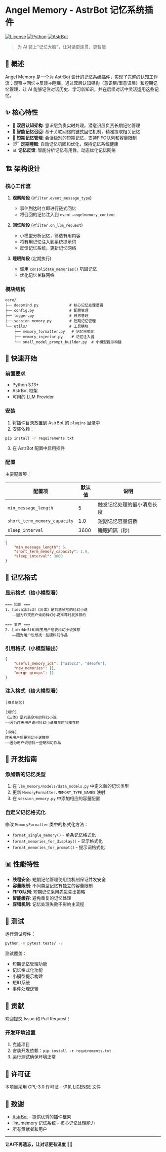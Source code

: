 # Angel Memory - AstrBot 记忆系统插件

[![License](https://img.shields.io/badge/license-GPL--3.0-blue.svg)](LICENSE)
[![Python](https://img.shields.io/badge/python-3.13%2B-blue)](https://www.python.org/)
[![AstrBot](https://img.shields.io/badge/AstrBot-Plugin-green)](https://github.com/kawayiYokami/astrbot)

> 为 AI 装上"记忆大脑"，让对话更连贯、更智能

## 📖 概述

Angel Memory 是一个为 AstrBot 设计的记忆系统插件，实现了完整的认知工作流：观察→回忆→反馈→睡眠。通过双层认知架构（意识层/潜意识层）和短期记忆管理，让 AI 能够记住对话历史、学习新知识，并在后续对话中灵活运用这些记忆。

## ✨ 核心特性

- 🧠 **双层认知架构**: 意识层负责实时处理，潜意识层负责长期记忆管理
- 💭 **智能记忆召回**: 基于关联网络的链式回忆机制，精准提取相关记忆
- 🔄 **短期记忆管理**: 会话级别的短期记忆，支持FIFO队列和容量限制
- 😴 **定期睡眠**: 自动记忆巩固和优化，保持记忆系统健康
- 📊 **记忆反馈**: 智能分析记忆有用性，动态优化记忆网络

## 🏗️ 架构设计

### 核心工作流

1. **观察阶段** (`@filter.event_message_type`)
   - 事件到达时立即进行链式回忆
   - 将召回的记忆注入到 `event.angelmemory_context`

2. **回忆阶段** (`@filter.on_llm_request`)
   - 小模型分析记忆，筛选有用内容
   - 将有用记忆注入到系统提示词
   - 反馈记忆系统，更新记忆网络

3. **睡眠阶段** (定期执行)
   - 调用 `consolidate_memories()` 巩固记忆
   - 优化记忆关联网络

### 模块结构

```
core/
├── deepmind.py              # 核心记忆处理逻辑
├── config.py                # 配置管理
├── logger.py                # 日志管理
├── session_memory.py        # 短期记忆管理
└── utils/                   # 工具模块
    ├── memory_formatter.py   # 记忆格式化
    ├── memory_injector.py    # 记忆注入器
    └── small_model_prompt_builder.py  # 小模型提示构建
```

## 🚀 快速开始

### 前置要求

- Python 3.13+
- AstrBot 框架
- 可用的 LLM Provider

### 安装

1. 将插件目录放置到 AstrBot 的 `plugins` 目录中
2. 安装依赖：

```bash
pip install -r requirements.txt
```

3. 在 AstrBot 配置中启用插件

### 配置

主要配置项：

| 配置项 | 默认值 | 说明 |
|--------|--------|------|
| `min_message_length` | 5 | 触发记忆处理的最小消息长度 |
| `short_term_memory_capacity` | 1.0 | 短期记忆容量倍数 |
| `sleep_interval` | 3600 | 睡眠间隔（秒） |

```json
{
    "min_message_length": 5,
    "short_term_memory_capacity": 1.0,
    "sleep_interval": 3600
}
```

## 📝 记忆格式

### 显示格式（给小模型看）
```
=== 知识 ===
1. [id:a1b2c3]《三体》是刘慈欣写的科幻小说
   ——因为昨天用户询问科幻小说推荐时我推荐的

=== 事件 ===
2. [id:d4e5f6]昨天用户想要科幻小说推荐
   ——因为用户说想找一些硬科幻作品
```

### 引用格式（小模型输出）
```json
{
    "useful_memory_ids": ["a1b2c3", "d4e5f6"],
    "new_memories": [],
    "merge_groups": []
}
```

### 注入格式（给大模型看）
```
[相关记忆]

[知识]
《三体》是刘慈欣写的科幻小说
——因为昨天用户询问科幻小说推荐时我推荐的

[事件]
昨天用户想要科幻小说推荐
——因为用户说想找一些硬科幻作品
```

## 🔧 开发指南

### 添加新的记忆类型

1. 在 `llm_memory/models/data_models.py` 中定义新的记忆类型
2. 更新 `MemoryFormatter.MEMORY_TYPE_NAMES` 映射
3. 在 `session_memory.py` 中添加相应的容量配置

### 自定义记忆格式化

修改 `MemoryFormatter` 类中的格式化方法：

- `format_single_memory()` - 单条记忆格式化
- `format_memories_for_display()` - 显示格式化
- `format_memories_for_prompt()` - 提示词格式化

## 📊 性能特性

- **线程安全**: 短期记忆管理使用锁机制保证并发安全
- **容量限制**: 不同类型记忆有独立的容量限制
- **FIFO队列**: 短期记忆采用先进先出策略
- **智能缓存**: 避免重复的记忆处理
- **容错机制**: 记忆处理失败不影响主流程

## 🧪 测试

运行测试套件：

```bash
python -m pytest tests/ -v
```

测试覆盖：
- 短期记忆管理功能
- 记忆格式化功能
- 小模型提示构建
- 短ID系统
- 事件处理逻辑

## 🤝 贡献

欢迎提交 Issue 和 Pull Request！

### 开发环境设置

1. 克隆项目
2. 安装开发依赖：`pip install -r requirements.txt`
3. 运行测试确保环境正常

## 📄 许可证

本项目采用 GPL-3.0 许可证 - 详见 [LICENSE](LICENSE) 文件

## 🙏 致谢

- [AstrBot](https://github.com/kawayiYokami/astrbot) - 提供优秀的插件框架
- llm_memory 记忆系统 - 核心记忆处理能力
- 所有贡献者和用户

---

**让AI不再遗忘，让对话更有温度** 🧠✨
